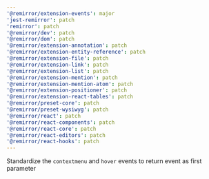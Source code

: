 ```yaml
---
'@remirror/extension-events': major
'jest-remirror': patch
'remirror': patch
'@remirror/dev': patch
'@remirror/dom': patch
'@remirror/extension-annotation': patch
'@remirror/extension-entity-reference': patch
'@remirror/extension-file': patch
'@remirror/extension-link': patch
'@remirror/extension-list': patch
'@remirror/extension-mention': patch
'@remirror/extension-mention-atom': patch
'@remirror/extension-positioner': patch
'@remirror/extension-react-tables': patch
'@remirror/preset-core': patch
'@remirror/preset-wysiwyg': patch
'@remirror/react': patch
'@remirror/react-components': patch
'@remirror/react-core': patch
'@remirror/react-editors': patch
'@remirror/react-hooks': patch
---
```


Standardize the `contextmenu` and `hover` events to return event as first parameter
